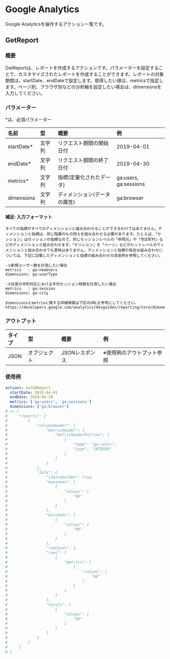 # Google Analytics

Google Analyticsを操作するアクション一覧です。

## GetReport

### 概要

GetReportは、レポートを作成するアクションです。パラメーターを設定することで、カスタマイズされたレポートを作成することができます。レポートの対象期間は、startDate、endDateで設定します。取得したい値は、metricsで指定します。ページ別、ブラウザ別などの分析軸を設定したい場合は、dimensionsを入力してください。

### パラメーター

\*は、必須パラメーター

| 名前 | 型 | 概要 | 例 |
| :--- | :--- | :--- | :--- |
| startDate\* | 文字列 | リクエスト期間の開始日付 | 2019-04-01 |
| endDate\* | 文字列 | リクエスト期間の終了日付 | 2019-04-30 |
| metrics\* | 文字列 | 指標(定量化されたデータ) | ga:users, ga:sessions |
| dimensions | 文字列 | ディメンション(データの属性) | ga:browser |

#### 補足: 入力フォーマット

```
すべての指標がすべてのディメンションと組み合わせることができるわけではありません。ディメンションと指標は、同じ階層のもの同士を組み合わせる必要があります。たとえば、「セッション」はセッションの指標なので、同じセッションレベルの「参照元」や「市区町村」などのディメンションと組み合わせます。「セッション」を「ページ」などのヒットレベルのディメンションと組み合わせても意味はありません。ディメンションと指標の有効な組み合わせについては、下記に記載したディメンションと指標の組み合わせの具体例を参照してください。

-①新規ユーザー数を計測したい場合
metrics   : ga:newUsers
dimensions: ga:userType

-②任意の市町村区における平均セッション時間を計測したい場合
metrics   : ga:session
dimensions: ga:city

dimensionsとmetrixに関する詳細情報は下記のURLを参考にしてください。
https://developers.google.com/analytics/devguides/reporting/core/dimsmets
```

### アウトプット

| タイプ | 型 | 概要 | 例 |
| :--- | :--- | :--- | :--- |
| JSON | オブジェクト | JSONレスポンス | ※使用例のアウトプット参照 |

### 使用例
```yaml
action>: GetGAReport
  startDate: 2019-04-01
  endDate: 2019-04-30
  metrics: ['ga:users', 'ga:sessions']
  dimensions: ['ga:browser']
# => {
#     "reports": [
#         {
#             "columnHeader": {
#                 "metricHeader": {
#                     "metricHeaderEntries": [
#                         {
#                             "name": "ga:users",
#                             "type": "INTEGER"
#                         }
#                     ]
#                 }
#             },
#             "data": {
#                 "isDataGolden": true,
#                 "maximums": [
#                     {
#                         "values": [
#                             "98"
#                         ]
#                     }
#                 ],
#                 "minimums": [
#                     {
#                         "values": [
#                             "98"
#                         ]
#                     }
#                 ],
#                 "rowCount": 1,
#                 "rows": [
#                     {
#                         "metrics": [
#                             {
#                                 "values": [
#                                     "98"
#                                 ]
#                             }
#                         ]
#                     }
#                 ],
#                 "totals": [
#                     {
#                         "values": [
#                             "98"
#                         ]
#                     }
#                 ]
#             }
#         }
#     ]
# }
```